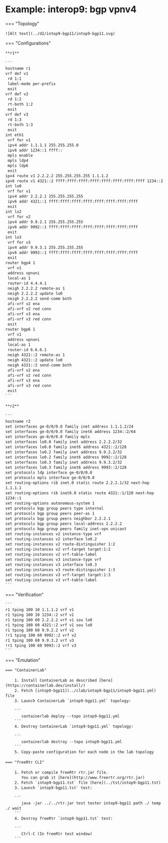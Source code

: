# Example: interop9: bgp vpnv4

=== "Topology"

    ![Alt text](../d2/intop9-bgp11/intop9-bgp11.svg)

=== "Configurations"

    **r1**

    ```
    hostname r1
    vrf def v1
     rd 1:1
     label-mode per-prefix
     exit
    vrf def v2
     rd 1:2
     rt-both 1:2
     exit
    vrf def v3
     rd 1:3
     rt-both 1:3
     exit
    int eth1
     vrf for v1
     ipv4 addr 1.1.1.1 255.255.255.0
     ipv6 addr 1234::1 ffff::
     mpls enable
     mpls ldp4
     mpls ldp6
     exit
    ipv4 route v1 2.2.2.2 255.255.255.255 1.1.1.2
    ipv6 route v1 4321::2 ffff:ffff:ffff:ffff:ffff:ffff:ffff:ffff 1234::2
    int lo0
     vrf for v1
     ipv4 addr 2.2.2.1 255.255.255.255
     ipv6 addr 4321::1 ffff:ffff:ffff:ffff:ffff:ffff:ffff:ffff
     exit
    int lo2
     vrf for v2
     ipv4 addr 9.9.2.1 255.255.255.255
     ipv6 addr 9992::1 ffff:ffff:ffff:ffff:ffff:ffff:ffff:ffff
     exit
    int lo3
     vrf for v3
     ipv4 addr 9.9.3.1 255.255.255.255
     ipv6 addr 9993::1 ffff:ffff:ffff:ffff:ffff:ffff:ffff:ffff
     exit
    router bgp4 1
     vrf v1
     address vpnuni
     local-as 1
     router-id 4.4.4.1
     neigh 2.2.2.2 remote-as 1
     neigh 2.2.2.2 update lo0
     neigh 2.2.2.2 send-comm both
     afi-vrf v2 ena
     afi-vrf v2 red conn
     afi-vrf v3 ena
     afi-vrf v3 red conn
     exit
    router bgp6 1
     vrf v1
     address vpnuni
     local-as 1
     router-id 6.6.6.1
     neigh 4321::2 remote-as 1
     neigh 4321::2 update lo0
     neigh 4321::2 send-comm both
     afi-vrf v2 ena
     afi-vrf v2 red conn
     afi-vrf v3 ena
     afi-vrf v3 red conn
     exit
    ```

    **r2**

    ```
    hostname r2
    set interfaces ge-0/0/0.0 family inet address 1.1.1.2/24
    set interfaces ge-0/0/0.0 family inet6 address 1234::2/64
    set interfaces ge-0/0/0.0 family mpls
    set interfaces lo0.0 family inet address 2.2.2.2/32
    set interfaces lo0.0 family inet6 address 4321::2/128
    set interfaces lo0.2 family inet address 9.9.2.2/32
    set interfaces lo0.2 family inet6 address 9992::2/128
    set interfaces lo0.3 family inet address 9.9.3.2/32
    set interfaces lo0.3 family inet6 address 9993::2/128
    set protocols ldp interface ge-0/0/0.0
    set protocols mpls interface ge-0/0/0.0
    set routing-options rib inet.0 static route 2.2.2.1/32 next-hop 1.1.1.1
    set routing-options rib inet6.0 static route 4321::1/128 next-hop 1234::1
    set routing-options autonomous-system 1
    set protocols bgp group peers type internal
    set protocols bgp group peers peer-as 1
    set protocols bgp group peers neighbor 2.2.2.1
    set protocols bgp group peers local-address 2.2.2.2
    set protocols bgp group peers family inet-vpn unicast
    set routing-instances v2 instance-type vrf
    set routing-instances v2 interface lo0.2
    set routing-instances v2 route-distinguisher 1:2
    set routing-instances v2 vrf-target target:1:2
    set routing-instances v2 vrf-table-label
    set routing-instances v3 instance-type vrf
    set routing-instances v3 interface lo0.3
    set routing-instances v3 route-distinguisher 1:3
    set routing-instances v3 vrf-target target:1:3
    set routing-instances v3 vrf-table-label
    ```

=== "Verification"

    ```
    r1 tping 100 10 1.1.1.2 vrf v1
    r1 tping 100 10 1234::2 vrf v1
    r1 tping 100 60 2.2.2.2 vrf v1 sou lo0
    r1 tping 100 60 4321::2 vrf v1 sou lo0
    r1 tping 100 60 9.9.2.2 vrf v2
    !r1 tping 100 60 9992::2 vrf v2
    r1 tping 100 60 9.9.3.2 vrf v3
    !r1 tping 100 60 9993::2 vrf v3
    ```

=== "Emulation"

    === "ContainerLab"

        1. Install ContainerLab as described [here](https://containerlab.dev/install/)  
        2. Fetch [intop9-bgp11](../clab/intop9-bgp11/intop9-bgp11.yml) file  
        3. Launch ContainerLab `intop9-bgp11.yml` topology:  

        ```
           containerlab deploy --topo intop9-bgp11.yml  
        ```
        4. Destroy ContainerLab `intop9-bgp11.yml` topology:  

        ```
           containerlab destroy --topo intop9-bgp11.yml  
        ```
        5. Copy-paste configuration for each node in the lab topology

    === "freeRtr CLI"

        1. Fetch or compile freeRtr rtr.jar file.  
           You can grab it [here](http://www.freertr.org/rtr.jar)  
        2. Fetch `intop9-bgp11.tst` file [here](../tst/intop9-bgp11.tst)  
        3. Launch `intop9-bgp11.tst` test:  

        ```
           java -jar ../../rtr.jar test tester intop9-bgp11 path ./ temp ./ wait
        ```
        4. Destroy freeRtr `intop9-bgp11.tst` test:  

        ```
           Ctrl-C (In freeRtr test window)
        ```

